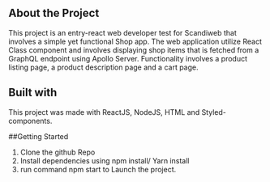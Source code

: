 
## About the Project

This project is an entry-react web developer test for Scandiweb that involves a simple yet functional Shop app. The web application utilize React Class component and involves displaying shop items that is fetched from a GraphQL endpoint using Apollo Server. Functionality involves a product listing page, a product description page and a cart page. 


## Built with
This project was made with ReactJS, NodeJS, HTML and  Styled-components.

##Getting Started
1. Clone the github Repo
2. Install dependencies using npm install/ Yarn install
3. run command npm start to Launch the project. 
